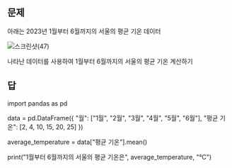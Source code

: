 ## 문제

아래는 2023년 1월부터 6월까지의 서울의 평균 기온 데이터

![스크린샷(47)](https://github.com/sejongsmarcle/2023_Autumn_DataAnalysisStudy/assets/128336150/22d420c6-fef4-4611-828c-02ddc073a707)

나타난 데이터를 사용하여 1월부터 6월까지의 서울의 평균 기온 계산하기


## 답

import pandas as pd

data = pd.DataFrame({
    "월": ["1월", "2월", "3월", "4월", "5월", "6월"],
    "평균 기온": [2, 4, 10, 15, 20, 25]
})

average_temperature = data["평균 기온"].mean()

print("1월부터 6월까지의 서울의 평균 기온은", average_temperature, "°C")
